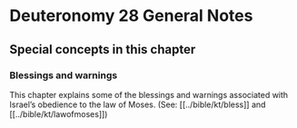# Deuteronomy 28 General Notes
## Special concepts in this chapter

### Blessings and warnings
This chapter explains some of the blessings and warnings associated with Israel’s obedience to the law of Moses. (See: [[../bible/kt/bless]] and [[../bible/kt/lawofmoses]])